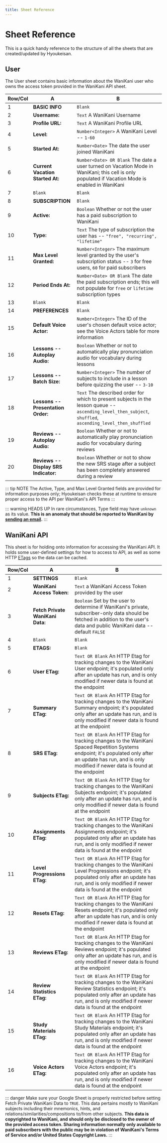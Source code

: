 ```yaml
---
title: Sheet Reference
---
```


# Sheet Reference

This is a quick handy reference to the structure of all the sheets that are created/updated by Hyoukeisan.

## User

The User sheet contains basic information about the WaniKani user who owns the access token provided in the WaniKani API sheet.

| Row/Col       | A        | B |
| ------------- | --- | --- |
| 1 | **BASIC INFO** | `Blank` |
| 2 | **Username:** | `Text` A WaniKani Username |
| 3 | **Profile URL:** | `Text` A WaniKani Profile URL |
| 4 | **Level:** | `Number<Integer>` A WaniKani Level -- `1-60` |
| 5 | **Started At:** | `Number<Date>` The date the user joined WaniKani |
| 6 | **Current Vacation Started At:** | `Number<Date> OR Blank` The date a user turned on Vacation Mode in WaniKani; this cell is only populated if Vacation Mode is enabled in WaniKani |
| 7 | `Blank` | `Blank` |
| 8 | **SUBSCRIPTION** | `Blank` |
| 9 | **Active:** | `Boolean` Whether or not the user has a paid subscription to WaniKani |
| 10 | **Type:** | `Text` The type of subscription the user has -- `"free", "recurring", "lifetime"` |
| 11 | **Max Level Granted:** | `Number<Integer>` The maximum level granted by the user's subscription status -- `3` for free users, `60` for paid subscribers |
| 12 | **Period Ends At:** | `Number<Date> OR Blank` The date the paid subscription ends; this will not populate for `free` or `lifetime` subscription types |
| 13 | `Blank` | `Blank` |
| 14 | **PREFERENCES** | `Blank` |
| 15 | **Default Voice Actor:** | `Number<Integer>` The ID of the user's chosen default voice actor; see the Voice Actors table for more information |
| 16 | **Lessons -- Autoplay Audio:** | `Boolean` Whether or not to automatically play pronunciation audio for vocabulary during lessons |
| 17 | **Lessons -- Batch Size:** | `Number<Integer>` The number of subjects to include in a lesson before quizzing the user -- `3-10` |
| 18 | **Lessons -- Presentation Order:** | `Text` The described order for which to present subjects in the lesson queue -- `ascending_level_then_subject`, `shuffled`, `ascending_level_then_shuffled` |
| 19 | **Reviews -- Autoplay Audio:** | `Boolean` Whether or not to automatically play pronunciation audio for vocabulary during reviews |
| 20 | **Reviews -- Display SRS Indicator:** | `Boolean` Whether or not to show the new SRS stage after a subject has been completely answered during a review |

::: tip NOTE
The Active, Type, and Max Level Granted fields are provided for information purposes only; Hyoukeisan checks these at runtime to ensure proper access to the API per WaniKani's API Terms
:::

::: warning HEADS UP
In rare circumstances, Type field may have `unknown` as its value. **This is an anomaly that should be reported to WaniKani by [sending an email](mailto:hello@wanikani.com).**
:::

## WaniKani API

This sheet is for holding onto information for accessing the WaniKani API. It holds some user-defined settings for how to access to API, as well as some HTTP [ETags](https://developer.mozilla.org/en-US/docs/Web/HTTP/Headers/ETag) so the data can be cached.

| Row/Col | A | B |
| ------- | --- | --- |
| 1 | **SETTINGS** | `Blank` |
| 2 | **WaniKani Access Token:** | `Text` a WaniKani Access Token provided by the user |
| 3 | **Fetch Private WaniKani Data:** | `Boolean` Set by the user to determine if WaniKani's private, subscriber-only data should be fetched in addition to the user's data and public WaniKani data -- default `FALSE` |
| 4 | `Blank` | `Blank` |
| 5 | **ETAGS:** | `Blank` |
| 6 | **User ETag:** | `Text OR Blank` An HTTP Etag for tracking changes to the WaniKani User endpoint; it's populated only after an update has run, and is only modified if newer data is found at the endpoint |
| 7 | **Summary ETag:** | `Text OR Blank` An HTTP Etag for tracking changes to the WaniKani Summary endpoint; it's populated only after an update has run, and is only modified if newer data is found at the endpoint |
| 8 | **SRS ETag:** | `Text OR Blank` An HTTP Etag for tracking changes to the WaniKani Spaced Repetition Systems endpoint; it's populated only after an update has run, and is only modified if newer data is found at the endpoint |
| 9 | **Subjects ETag:** | `Text OR Blank` An HTTP Etag for tracking changes to the WaniKani Subjects endpoint; it's populated only after an update has run, and is only modified if newer data is found at the endpoint |
| 10 | **Assignments ETag:** | `Text OR Blank` An HTTP Etag for tracking changes to the WaniKani Assignments endpoint; it's populated only after an update has run, and is only modified if newer data is found at the endpoint |
| 11 | **Level Progressions ETag:** | `Text OR Blank` An HTTP Etag for tracking changes to the WaniKani Level Progressions endpoint; it's populated only after an update has run, and is only modified if newer data is found at the endpoint |
| 12 | **Resets ETag:** | `Text OR Blank` An HTTP Etag for tracking changes to the WaniKani Resets endpoint; it's populated only after an update has run, and is only modified if newer data is found at the endpoint |
| 13 | **Reviews ETag:** | `Text OR Blank` An HTTP Etag for tracking changes to the WaniKani Reviews endpoint; it's populated only after an update has run, and is only modified if newer data is found at the endpoint |
| 14 | **Review Statistics ETag:** | `Text OR Blank` An HTTP Etag for tracking changes to the WaniKani Review Statistics endpoint; it's populated only after an update has run, and is only modified if newer data is found at the endpoint |
| 15 | **Study Materials ETag:** | `Text OR Blank` An HTTP Etag for tracking changes to the WaniKani Study Materials endpoint; it's populated only after an update has run, and is only modified if newer data is found at the endpoint |
| 16 | **Voice Actors ETag:** | `Text OR Blank` An HTTP Etag for tracking changes to the WaniKani Voice Actors endpoint; it's populated only after an update has run, and is only modified if newer data is found at the endpoint |

::: danger
Make sure your Google Sheet is properly restricted before setting Fetch Private WaniKani Data to `TRUE`. This data pertains mostly to WaniKani subjects including their mnemonics, hints, and relations/similarities/compositions to/from other subjects. **This data is copyrighted to WaniKani, and should only be disclosed to the owner of the provided access token. Sharing information normally only available to paid subscribers with the public may be in violation of WaniKani's Terms of Service and/or United States Copyright Laws.**
:::